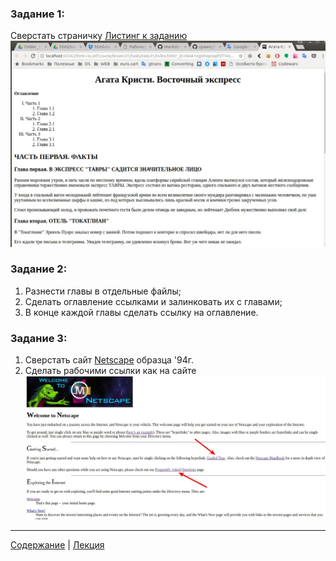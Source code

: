 ### Задание 1: 
Сверстать страничку [Листинг к заданию](task.01/info.txt)
![alt text](task.01/task.01.jpg "task 1")

### Задание 2: 
1. Разнести главы в отдельные файлы;
2. Сделать оглавление ссылками и залинковать их с главами;
3. В конце каждой главы сделать ссылку на оглавление.

### Задание 3:
1. Сверстать сайт [Netscape](http://home.mcom.com/home/welcome.html) образца '94г.
2. Сделать рабочими ссылки как на сайте
![alt text](task.03/task.03.jpg)

---
[Содержание](../../README.md)
|
[Лекция](../lecture/README.md)
